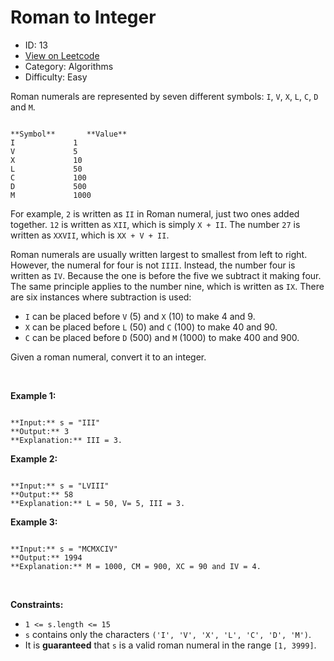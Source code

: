 # Roman to Integer
* ID: 13
* [View on Leetcode](https://leetcode.com/problems/roman-to-integer)
* Category: Algorithms
* Difficulty: Easy

Roman numerals are represented by seven different symbols: `I`, `V`, `X`, `L`, `C`, `D` and `M`.



```

**Symbol**       **Value**
I             1
V             5
X             10
L             50
C             100
D             500
M             1000
```

For example, `2` is written as `II` in Roman numeral, just two ones added together. `12` is written as `XII`, which is simply `X + II`. The number `27` is written as `XXVII`, which is `XX + V + II`.


Roman numerals are usually written largest to smallest from left to right. However, the numeral for four is not `IIII`. Instead, the number four is written as `IV`. Because the one is before the five we subtract it making four. The same principle applies to the number nine, which is written as `IX`. There are six instances where subtraction is used:


* `I` can be placed before `V` (5) and `X` (10) to make 4 and 9.
* `X` can be placed before `L` (50) and `C` (100) to make 40 and 90.
* `C` can be placed before `D` (500) and `M` (1000) to make 400 and 900.


Given a roman numeral, convert it to an integer.


 


**Example 1:**



```

**Input:** s = "III"
**Output:** 3
**Explanation:** III = 3.

```

**Example 2:**



```

**Input:** s = "LVIII"
**Output:** 58
**Explanation:** L = 50, V= 5, III = 3.

```

**Example 3:**



```

**Input:** s = "MCMXCIV"
**Output:** 1994
**Explanation:** M = 1000, CM = 900, XC = 90 and IV = 4.

```

 


**Constraints:**


* `1 <= s.length <= 15`
* `s` contains only the characters `('I', 'V', 'X', 'L', 'C', 'D', 'M')`.
* It is **guaranteed** that `s` is a valid roman numeral in the range `[1, 3999]`.


